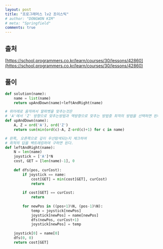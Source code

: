 ```yaml
---
layout: post
title: "프로그래머스 lv2 조이스틱"
# author: "DONGWON KIM"
# meta: "Springfield"
comments: true
---
```

## 출처
[https://school.programmers.co.kr/learn/courses/30/lessons/42860](https://school.programmers.co.kr/learn/courses/30/lessons/42860)

## 풀이
```python
def solution(name):
    name = list(name)
    return upAndDown(name)+leftAndRight(name)

# 위아래로 움직여서 알파벳을 맞추는것은
# 'A'에서 'Z' 방향으로 맞추는방법과 역방향으로 맞추는 방법중 최적의 방법을 선택하면 된다.
def upAndDown(name):
    A, Z = ord('A'), ord('Z')
    return sum(min(ord(c)-A, Z-ord(c)+1) for c in name)

# 왼쪽, 오른쪽으로 깊이 우선탐색되는지 체크하여
# 최적의 답을 백트래킹하여 구하면 된다.
def leftAndRight(name):
    N = len(name)
    joystick = ['A']*N
    cost, GET = [len(name)-1], 0
    
    def dfs(pos, curCost):
        if joystick == name:
            cost[GET] = min(cost[GET], curCost)
            return
        
        if cost[GET] == curCost:
            return
        
        for newPos in ((pos+1)%N, (pos-1)%N):
            temp = joystick[newPos]
            joystick[newPos] = name[newPos]
            dfs(newPos, curCost+1)
            joystick[newPos] = temp
        
    joystick[0] = name[0]
    dfs(0, 0)
    return cost[GET]
```

